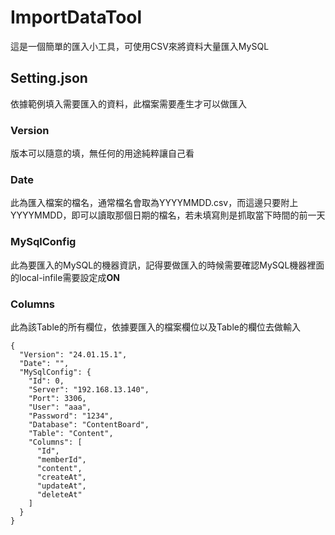 # ImportDataTool

這是一個簡單的匯入小工具，可使用CSV來將資料大量匯入MySQL

## Setting.json

依據範例填入需要匯入的資料，此檔案需要產生才可以做匯入

### Version

版本可以隨意的填，無任何的用途純粹讓自己看

### Date

此為匯入檔案的檔名，通常檔名會取為YYYYMMDD.csv，而這邊只要附上YYYYMMDD，即可以讀取那個日期的檔名，若未填寫則是抓取當下時間的前一天


### MySqlConfig

此為要匯入的MySQL的機器資訊，記得要做匯入的時候需要確認MySQL機器裡面的local-infile需要設定成**ON**

### Columns

此為該Table的所有欄位，依據要匯入的檔案欄位以及Table的欄位去做輸入

```
{
  "Version": "24.01.15.1",
  "Date": "",
  "MySqlConfig": {
    "Id": 0,
    "Server": "192.168.13.140",
    "Port": 3306,
    "User": "aaa",
    "Password": "1234",
    "Database": "ContentBoard",
    "Table": "Content",
    "Columns": [
      "Id",
      "memberId",
      "content",
      "createAt",
      "updateAt",
      "deleteAt"
    ]
  }
}

```




